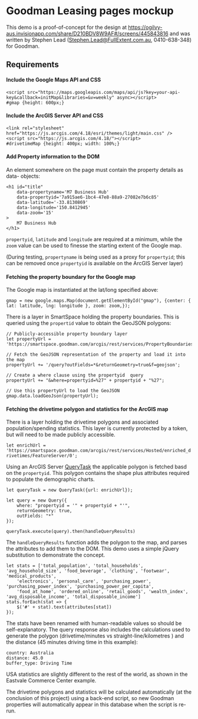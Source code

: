 # Goodman Leasing pages mockup

This demo is a proof-of-concept for the design at https://ogilvy-aus.invisionapp.com/share/D210BDV8W9AF#/screens/445843816 and was written by Stephen Lead (Stephen.Lead@FullExtent.com.au, 0410-638-348) for Goodman.

## Requirements

#### Include the Google Maps API and CSS

```
<script src="https://maps.googleapis.com/maps/api/js?key=your-api-key&callback=initMap&libraries=&v=weekly" async></script>
#gmap {height: 600px;}
```

#### Include the ArcGIS Server API and CSS

```
<link rel="stylesheet" href="https://js.arcgis.com/4.18/esri/themes/light/main.css" />
<script src="https://js.arcgis.com/4.18/"></script>
#drivetimeMap {height: 400px; width: 100%;}
```

#### Add Property information to the DOM

An element somewhere on the page must contain the property details as data- objects:

```
<h1 id="title"
    data-propertyname='M7 Business Hub'
    data-propertyid='7a915ae6-1bc4-47e8-88a9-27082e7b6c85'
    data-latitude='-33.8130869'
    data-longitude='150.8412945'
    data-zoom='15'
>
    M7 Business Hub
</h1>
```

`propertyid`, `latitude` and `longitude` are required at a minimum, while the `zoom` value can be used to finesse the starting extent of the Google map.

(During testing, `propertyname` is being used as a proxy for `propertyid`; this can be removed once `propertyid` is available on the ArcGIS Server layer)

#### Fetching the property boundary for the Google map

The Google map is instantiated at the lat/long specified above:

`gmap = new google.maps.Map(document.getElementById("gmap"), {center: { lat: latitude, lng: longitude }, zoom: zoom,});`

There is a layer in SmartSpace holding the property boundaries. This is queried using the `propertid` value to obtain the GeoJSON polygons:

```
// Publicly-accessible property boundary layer
let propertyUrl = 'https://smartspace.goodman.com/arcgis/rest/services/PropertyBoundariesTemplate/FeatureServer/0';

// Fetch the GeoJSON representation of the property and load it into the map
propertyUrl += '/query?outFields=*&returnGeometry=true&f=geojson';

// Create a where clause using the propertyid  query 
propertyUrl += "&where=propertyid=%27" + propertyid + "%27";

// Use this propertyUrl to load the GeoJSON
gmap.data.loadGeoJson(propertyUrl);

```

#### Fetching the drivetime polygon and statistics for the ArcGIS map

There is a layer holding the drivetime polygons and associated population/spending statistics. This layer is currently protected by a token, but will need to be made publicly accessible.

`let enrichUrl = 'https://smartspace.goodman.com/arcgis/rest/services/Hosted/enriched_drivetimes/FeatureServer/0';`

Using an ArcGIS Server [QueryTask](https://developers.arcgis.com/javascript/latest/api-reference/esri-tasks-QueryTask.html) the applicable polygon is fetched basd on the `propertyid`. This polygon contains the shape plus attributes required to populate the demographic charts.

```
let queryTask = new QueryTask({url: enrichUrl});

let query = new Query({
    where: "propertyid = '" + propertyid + "'",
    returnGeometry: true,
    outFields: "*"
});

queryTask.execute(query).then(handleQueryResults)
```

The `handleQueryResults` function adds the polygon to the map, and parses the attributes to add them to the DOM. This demo uses a simple jQuery substitution to demonstrate the concept.

```
let stats = ['total_population', 'total_households', 'avg_household_size', 'food_beverage', 'clothing', 'footwear', 'medical_products', 
    'electronics', 'personal_care', 'purchasing_power', 'purchasing_power_index', 'purchasing_power_per_capita',
    'food_at_home', 'ordered_online', 'retail_goods', 'wealth_index', 'avg_disposable_income', 'total_disposable_income']
stats.forEach(stat => {
    $('#' + stat).text(attributes[stat])
});
````

The stats have been renamed with human-readable values so should be self-explanatory. The query response also includes the calculations used to generate the polygon (drivetime/minutes vs straight-line/kilometres ) and the distance (45 minutes driving time in this example):

```
country: Australia
distance: 45.0
buffer_type: Driving Time
```

USA statistics are slightly different to the rest of the world, as shown in the Eastvale Commerce Center example.

The drivetime polygons and statistics will be calculated automatically (at the conclusion of this project) using a back-end script, so new Goodman properties will automatically appear in this database when the script is re-run.